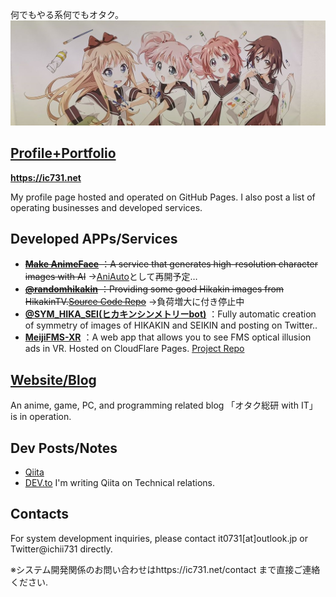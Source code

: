 何でもやる系何でもオタク。
![ゆるゆり](https://raw.githubusercontent.com/ichii731/ichii731/main/ゆるゆり.png)
## [Profile+Portfolio](https://ic731.net/)
**https://ic731.net**

My profile page hosted and operated on GitHub Pages.
I also post a list of operating businesses and developed services.

## Developed APPs/Services
- ~~**[Make AnimeFace](https://ai.0115765.com/makeface/)** ：A service that generates high-resolution character images with AI~~
→[AniAuto](https://aniauto.ic731.net)として再開予定…
- ~~**[@randomhikakin](https://twitter.com/randomhikakin)** ：Providing some good Hikakin images from HikakinTV.[Source Code Repo](https://github.com/ichii731/randomhikakin)~~
→負荷増大に付き停止中
- **[@SYM_HIKA_SEI(ヒカキンシンメトリーbot)](https://twitter.com/SYM_HIKA_SEI)** ：Fully automatic creation of symmetry of images of HIKAKIN and SEIKIN and posting on Twitter..
- **[MeijiFMS-XR](https://fms-xr.pages.dev)** ：A web app that allows you to see FMS optical illusion ads in VR. Hosted on CloudFlare Pages. [Project Repo](https://github.com/ichii731/MeijiFMS-XR)

## [Website/Blog](https://0115765.com/)
An anime, game, PC, and programming related blog 「オタク総研 with IT」 is in operation.

## Dev Posts/Notes
- [Qiita](https://qiita.com/ichii731/)
- [DEV.to](https://dev.to/ichii731/)
I'm writing Qiita on Technical relations.

## Contacts
For system development inquiries, please contact it0731[at]outlook.jp or Twitter@ichii731 directly.

※システム開発関係のお問い合わせはhttps://ic731.net/contact まで直接ご連絡ください.
